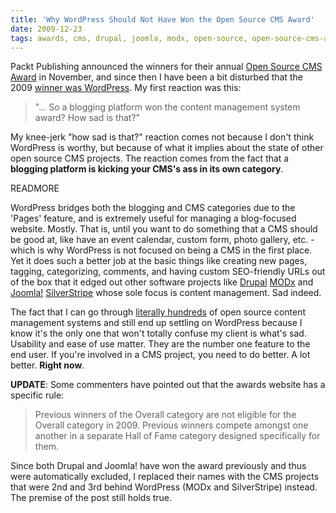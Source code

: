 ```yaml
---
title: 'Why WordPress Should Not Have Won the Open Source CMS Award'
date: 2009-12-23
tags: awards, cms, drupal, joomla, modx, open-source, open-source-cms-awards, opinion, php, programming, silverstripe, wordpress
---
```


Packt Publishing announced the winners for their annual [Open Source CMS
Award](http://www.packtpub.com/award) in November, and since then I have been a
bit disturbed that the 2009 [winner was
WordPress](http://wordpress.org/development/2009/11/wordpress-wins-cms-award/).
My first reaction was this:

> "... So a blogging platform won the content management system award? How sad is that?"

My knee-jerk "how sad is that?" reaction comes not because I don't think
WordPress is worthy, but because of what it implies about the state of other
open source CMS projects. The reaction comes from the fact that a **blogging
platform is kicking your CMS's ass in its own category**.

READMORE

WordPress bridges both the blogging and CMS categories due to the 'Pages'
feature, and is extremely useful for managing a blog-focused website. Mostly.
That is, until you want to do something that a CMS should be good at, like have
an event calendar, custom form, photo gallery, etc. - which is why WordPress is
not focused on being a CMS in the first place. Yet it does such a better job at
the basic things like creating new pages, tagging, categorizing, comments, and
having custom SEO-friendly URLs out of the box that it edged out other software
projects like [Drupal](http://drupal.org/) [MODx](http://modxcms.com/) and
[Joomla!](http://www.joomla.org/) [SilverStripe](http://www.silverstripe.com/)
whose sole focus is content management. Sad indeed.

The fact that I can go through [literally
hundreds](http://php.opensourcecms.com/scripts/show.php?catid=1&cat=CMS%20/%20Portals)
of open source content management systems and still end up settling on
WordPress because I know it's the only one that won't totally confuse my client
is what's sad. Usability and ease of use matter. They are the number one
feature to the end user. If you're involved in a CMS project, you need to do
better. A lot better.  **Right now**.


**UPDATE**: Some commenters have pointed out that the awards website has a
specific rule:

> Previous winners of the Overall category are not eligible for the Overall
> category in 2009. Previous winners compete amongst one another in a separate
> Hall of Fame category designed specifically for them.

Since both Drupal and Joomla! have won the award previously and thus were
automatically excluded, I replaced their names with the CMS projects that were
2nd and 3rd behind WordPress (MODx and SilverStripe) instead. The premise of
the post still holds true.
